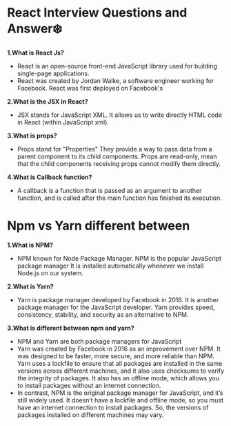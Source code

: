 # React Interview Questions and Answer❄️ 
**1.What is React Js?**
- React is an open-source front-end JavaScript library used for building single-page applications.
- React was created by Jordan Walke, a software engineer working for Facebook. React was first deployed on Facebook's 

**2.What is the JSX in React?**
- JSX stands for JavaScript XML. It allows us to write directly HTML code in React (within JavaScript xml).

**3.What is props?**
- Props stand for "Properties" They provide a way to pass data from a parent component to its child components. Props are read-only, mean that the child components receiving props cannot modify them directly.

**4.What is Callback function?**
- A callback is a function that is passed as an argument to another function, and is called after the main function has finished its execution.

# Npm vs Yarn different between

**1.What is NPM?**
- NPM known for Node Package Manager. NPM is the popular JavaScript package manager It is installed automatically whenever we install Node.js on our system. 

**2.What is Yarn?**
- Yarn is package manager developed by Facebook in 2016. It is another package manager for the JavaScript developer. Yarn provides speed, consistency, stability, and security as an alternative to NPM.

**3.What is different between npm and yarn?**
- NPM and Yarn are both package managers for JavaScript
- Yarn was created by Facebook in 2016 as an improvement over NPM. It was designed to be faster, more secure, and more reliable than NPM. Yarn uses a lockfile to ensure that all packages are installed in the 
  same versions across different machines, and it also uses checksums to verify the integrity of packages. It also has an offline mode, which allows you to install packages without an internet connection.
- In contrast, NPM is the original package manager for JavaScript, and it’s still widely used. It doesn’t have a lockfile and offline mode, so you must have an internet connection to install packages. So, the 
  versions of packages installed on different machines may vary.


